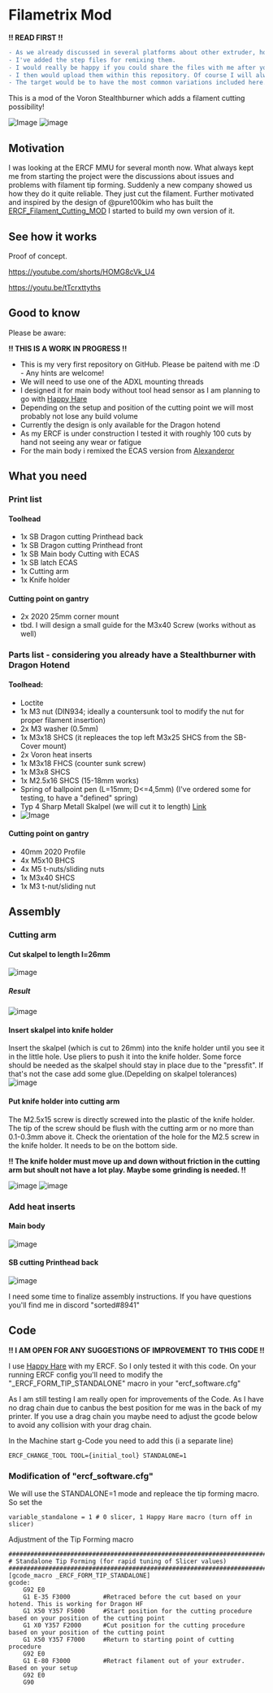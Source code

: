 # Filametrix Mod
**!! READ FIRST !!**

```diff
- As we already discussed in several platforms about other extruder, hotends, variations etc. 
- I've added the step files for remixing them.
- I would really be happy if you could share the files with me after you tested them sucessfully. 
- I then would upload them within this repository. Of course I will always name the designer who contributed to the repository.
- The target would be to have the most common variations included here. (Sidenote: I am currently drafting on a HextrudORT design :D)
```

This is a mod of the Voron Stealthburner which adds a filament cutting possibility!

![Image](https://user-images.githubusercontent.com/83211473/235375660-0192f0ec-643e-4637-aa77-7b43cf537856.png)
![image](https://github.com/sorted01/Filametrix/assets/83211473/0ce0be5b-109b-4fe7-905f-fe22846c1f3a)



## Motivation
I was looking at the ERCF MMU for several month now. What always kept me from starting the project were the discussions about issues and problems with  filament tip forming. Suddenly a new company showed us how they do it quite reliable. They just cut the filament. Further motivated and inspired by the design of @pure100kim who has built the [ERCF_Filament_Cutting_MOD](https://github.com/pure100kim/ERCF_Filament_Cutting_MOD) I started to build my own version of it.

## See how it works

Proof of concept.

https://youtube.com/shorts/HOMG8cVk_U4

https://youtu.be/tTcrxttyths

## Good to know

Please be aware:

**!! THIS IS A WORK IN PROGRESS !!**

- This is my very first repository on GitHub. Please be paitend with me :D - Any hints are welcome!
- We will need to use one of the ADXL mounting threads
- I designed it for main body without tool head sensor as I am planning to go with [Happy Hare](https://github.com/moggieuk/ERCF-Software-V3)
- Depending on the setup and position of the cutting point we will most probably not lose any build volume
- Currently the design is only available for the Dragon hotend
- As my ERCF is under construction I tested it with roughly 100 cuts by hand not seeing any wear or fatigue
- For the main body i remixed the ECAS version from [Alexanderor](https://www.printables.com/de/model/433797-clockwork-2-ecas-fitting-for-ercf)

## What you need
### Print list
#### Toolhead
- 1x SB Dragon cutting Printhead back
- 1x SB Dragon cutting Printhead front
- 1x SB Main body Cutting with ECAS
- 1x SB latch ECAS
- 1x Cutting arm
- 1x Knife holder

#### Cutting point on gantry
- 2x 2020 25mm corner mount
- tbd. I will design a small guide for the M3x40 Screw (works without as well)

### Parts list - considering you already have a Stealthburner with Dragon Hotend

#### Toolhead: 
- Loctite
- 1x M3 nut (DIN934; ideally a countersunk tool to modify the nut for proper filament insertion)
- 2x M3 washer (0.5mm)
- 1x M3x18 SHCS (it repleaces the top left M3x25 SHCS from the SB-Cover mount) 
- 2x Voron heat inserts
- 1x M3x18 FHCS (counter sunk screw)
- 1x M3x8 SHCS
- 1x M2.5x16 SHCS (15-18mm works)
- Spring of ballpoint pen (L=15mm; D<=4,5mm) (I've ordered some for testing, to have a "defined" spring)
- Typ 4 Sharp Metall Skalpel (we will cut it to length) [Link](https://de.aliexpress.com/item/1005005117830095.html?spm=a2g0o.order_detail.order_detail_item.9.47c26368QwSbBr&gatewayAdapt=glo2deu)
- ![Image](https://user-images.githubusercontent.com/83211473/235373488-2253e51a-6892-4dc9-9b53-363d28b1faa8.png)

#### Cutting point on gantry
- 40mm 2020 Profile
- 4x M5x10 BHCS
- 4x M5 t-nuts/sliding nuts
- 1x M3x40 SHCS
- 1x M3 t-nut/sliding nut

## Assembly
### Cutting arm
#### Cut skalpel to length l=26mm
![image](https://github.com/sorted01/Filametrix/assets/83211473/c17c3605-2184-4c45-986b-4da3b65add38)
##### Result
![image](https://github.com/sorted01/Filametrix/assets/83211473/62f5fb5d-31df-4c98-a9ee-5afadb0f73e9)
#### Insert skalpel into knife holder
Insert the skalpel (which is cut to 26mm) into the knife holder until you see it in the little hole. Use pliers to push it into the knife holder. Some force should be needed as the skalpel should stay in place due to the "pressfit". If that's not the case add some glue.(Depelding on skalpel tolerances)
![image](https://github.com/sorted01/Filametrix/assets/83211473/b46f8143-e8a0-459e-af59-e8ae7ef47191)
#### Put knife holder into cutting arm
The M2.5x15 screw is directly screwed into the plastic of the knife holder. The tip of the screw should be flush with the cutting arm or no more than 0.1-0.3mm above it.
Check the orientation of the hole for the M2.5 screw in the knife holder. It needs to be on the bottom side.

**!! The knife holder must move up and down without friction in the cutting arm but shoult not have a lot play. Maybe some grinding is needed. !!**

![image](https://github.com/sorted01/Filametrix/assets/83211473/bbaa3ada-9219-41d7-b9d6-3e1e33d68f22)
![image](https://github.com/sorted01/Filametrix/assets/83211473/120f79e6-e4fa-4f14-8aaa-b15671ae2da4)




### Add heat inserts
#### Main body
![image](https://github.com/sorted01/Filametrix/assets/83211473/8324c808-83cd-4b8d-a89a-45ca6b4836d8)
#### SB cutting Printhead back
![image](https://github.com/sorted01/Filametrix/assets/83211473/e7a5901d-e755-4ad7-a55a-b15f54218cdb)

I need some time to finalize assembly instructions. If you have questions you'll find me in discord "sorted#8941"

## Code

**!! I AM OPEN FOR ANY SUGGESTIONS OF IMPROVEMENT TO THIS CODE !!**

I use [Happy Hare](https://github.com/moggieuk/ERCF-Software-V3) with my ERCF. So I only tested it with this code. On your running ERCF config you'll need to modify the "_ERCF_FORM_TIP_STANDALONE" macro in your "ercf_software.cfg"


As I am still testing I am really open for improvements of the Code. As I have no drag chain due to canbus the best position for me was in the back of my printer. If you use a drag chain you maybe need to adjust the gcode below to avoid any collision with your drag chain.

In the Machine start g-Code you need to add this (i a separate line)
```
ERCF_CHANGE_TOOL TOOL={initial_tool} STANDALONE=1 
```

### Modification of "ercf_software.cfg"
We will use the STANDALONE=1 mode and repleace the tip forming macro. So set the 
```
variable_standalone = 1 # 0 slicer, 1 Happy Hare macro (turn off in slicer)
```
Adjustment of the Tip Forming macro
```
########################################################################
# Standalone Tip Forming (for rapid tuning of Slicer values)
########################################################################
[gcode_macro _ERCF_FORM_TIP_STANDALONE]
gcode:
    G92 E0
    G1 E-35 F3000         #Retraced before the cut based on your hotend. This is working for Dragon HF
    G1 X50 Y357 F5000     #Start position for the cutting procedure based on your position of the cutting point
    G1 X0 Y357 F2000      #Cut position for the cutting procedure based on your position of the cutting point
    G1 X50 Y357 F7000     #Return to starting point of cutting procedure
    G92 E0
    G1 E-80 F3000         #Retract filament out of your extruder. Based on your setup
    G92 E0
    G90
```
